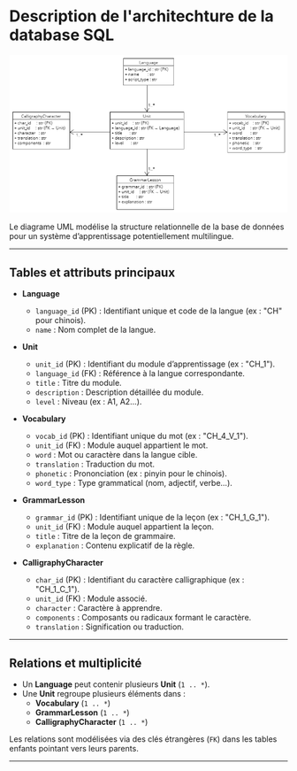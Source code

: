 # Description de l'architechture de la database SQL 

![Diagramme UML de la base de données](./docs/SQL_Architechture_DB/GeneralDatabase.png)

Le diagrame UML modélise la structure relationnelle de la base de données pour un système d’apprentissage potentiellement multilingue.

---

## Tables et attributs principaux

- **Language**  
  - `language_id` (PK) : Identifiant unique et code de la langue (ex : "CH" pour chinois).  
  - `name` : Nom complet de la langue.

- **Unit**  
  - `unit_id` (PK) : Identifiant du module d’apprentissage (ex : "CH_1").  
  - `language_id` (FK) : Référence à la langue correspondante.  
  - `title` : Titre du module.  
  - `description` : Description détaillée du module.  
  - `level` : Niveau (ex : A1, A2…).

- **Vocabulary**  
  - `vocab_id` (PK) : Identifiant unique du mot (ex : "CH_4_V_1").  
  - `unit_id` (FK) : Module auquel appartient le mot.  
  - `word` : Mot ou caractère dans la langue cible.  
  - `translation` : Traduction du mot.  
  - `phonetic` : Prononciation (ex : pinyin pour le chinois).  
  - `word_type` : Type grammatical (nom, adjectif, verbe…).

- **GrammarLesson**  
  - `grammar_id` (PK) : Identifiant unique de la leçon (ex : "CH_1_G_1").  
  - `unit_id` (FK) : Module auquel appartient la leçon.  
  - `title` : Titre de la leçon de grammaire.  
  - `explanation` : Contenu explicatif de la règle.

- **CalligraphyCharacter**  
  - `char_id` (PK) : Identifiant du caractère calligraphique (ex : "CH_1_C_1").  
  - `unit_id` (FK) : Module associé.  
  - `character` : Caractère à apprendre.  
  - `components` : Composants ou radicaux formant le caractère.  
  - `translation` : Signification ou traduction.

---

## Relations et multiplicité

- Un **Language** peut contenir plusieurs **Unit** (`1 .. *`).  
- Une **Unit** regroupe plusieurs éléments dans :  
  - **Vocabulary** (`1 .. *`)  
  - **GrammarLesson** (`1 .. *`)  
  - **CalligraphyCharacter** (`1 .. *`)  

Les relations sont modélisées via des clés étrangères (`FK`) dans les tables enfants pointant vers leurs parents.

---